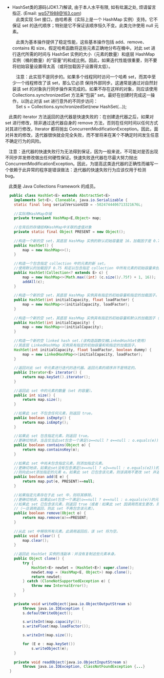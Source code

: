 * HashSet类的源码(JDK1.7)解读, 由于本人水平有限, 如有纰漏之处, 烦请留言指正. (Email: wp571988@163.com)       
  &nbsp;&nbsp; 此类实现 Set 接口，由哈希表（实际上是一个 HashMap 实例）支持。它不保证 set 的迭代顺序；特别是它不保证该顺序恒久不变。此类允许使用 null 元素。

  &nbsp;&nbsp; 此类为基本操作提供了稳定性能，这些基本操作包括 add、remove、contains 和 size，假定哈希函数将这些元素正确地分布在桶中。对此 set 进行迭代所需的时间与 HashSet 实例的大小（元素的数量）和底层 HashMap 实例（桶的数量）的“容量”的和成比例。因此，如果迭代性能很重要，则不要将初始容量设置得太高（或将加载因子设置得太低）。

  &nbsp;&nbsp; 注意：此实现不是同步的。如果多个线程同时访问一个哈希 set，而其中至少一个线程修改了该 set，那么它必须 保持外部同步。这通常是通过对自然封装该 set 的对象执行同步操作来完成的。如果不存在这样的对象，则应该使用 Collections.synchronizedSet 方法来“包装” set。最好在创建时完成这一操作，以防止对该 set 进行意外的不同步访问：      
  &nbsp;&nbsp; Set s = Collections.synchronizedSet(new HashSet(...));    
   
 &nbsp;&nbsp; 此类的 iterator 方法返回的迭代器是快速失败的：在创建迭代器之后，如果对 set 进行修改，除非通过迭代器自身的 remove 方法，否则在任何时间以任何方式对其进行修改，Iterator 都将抛出 ConcurrentModificationException。因此，面对并发的修改，迭代器很快就会完全失败，而不冒将来在某个不确定时间发生任意不确定行为的风险。

 &nbsp;&nbsp; 注意：迭代器的快速失败行为无法得到保证，因为一般来说，不可能对是否出现不同步并发修改做出任何硬性保证。快速失败迭代器在尽最大努力抛出 ConcurrentModificationException。因此，为提高这类迭代器的正确性而编写一个依赖于此异常的程序是错误做法：迭代器的快速失败行为应该仅用于检测 bug。

 &nbsp;&nbsp; 此类是 Java Collections Framework 的成员。
 
```java
  public class HashSet<E> extends AbstractSet<E>
    implements Set<E>, Cloneable, java.io.Serializable {
    static final long serialVersionUID = -5024744406713321676L;
    
    //实际用HashMap存储
    private transient HashMap<E,Object> map;
    
    //在背后的存储结构HashMap中关联的虚值对象
    private static final Object PRESENT = new Object();
    
    //构造一个新的空 set，其底层 HashMap 实例的默认初始容量是 16，加载因子是 0.75。
    public HashSet() {
        map = new HashMap<>();
    }
    
    //构造一个包含指定 collection 中的元素的新 set。
    //使用默认的加载因子 0.75 和足以包含指定 collection 中所有元素的初始容量来创建 HashMap。
    public HashSet(Collection<? extends E> c) {
        map = new HashMap<>(Math.max((int) (c.size()/.75f) + 1, 16));
        addAll(c);
    }
    
    //构造一个新的空 set，其底层 HashMap 实例具有指定的初始容量和指定的加载因子。
    public HashSet(int initialCapacity, float loadFactor) {
        map = new HashMap<>(initialCapacity, loadFactor);
    }
    
    //构造一个新的空 set，其底层 HashMap 实例具有指定的初始容量和默认的加载因子（0.75）。
    public HashSet(int initialCapacity) {
        map = new HashMap<>(initialCapacity);
    }
    
    //构造一个新的空 linked hash set.(该构造函数仅被LinkedHashSet使用)
    //其底层 LinkedHashMap 实例具有指定的初始容量和和指定的加载因子。
    HashSet(int initialCapacity, float loadFactor, boolean dummy) {
        map = new LinkedHashMap<>(initialCapacity, loadFactor);
    }
    
    //返回对此 set 中元素进行迭代的迭代器。返回元素的顺序并不是特定的。
    public Iterator<E> iterator() {
        return map.keySet().iterator();
    }
    
    //返回此 set 中的元素的数量（set 的容量）。
    public int size() {
        return map.size();
    }
    
    //如果此 set 不包含任何元素，则返回 true。
    public boolean isEmpty() {
        return map.isEmpty();
    }
    
    //如果此 set 包含指定元素，则返回 true。 
    //更确切地讲，当且仅当此set包含一个满足(o==null ? e==null : o.equals(e))的e元素时，返回true。
    public boolean contains(Object o) {
        return map.containsKey(o);
    }
    
    //如果此 set 中尚未包含指定元素，则添加指定元素。
    //更确切地讲，如果此set没有包含满足(e==null ? e2==null : e.equals(e2))的元素e2，
    //则向此set添加指定的元素 e。如果此 set 已包含该元素，则该调用不更改 set 并返回 false。
    public boolean add(E e) {
        return map.put(e, PRESENT)==null;
    }
    
    //如果指定元素存在于此 set 中，则将其移除。
    //更确切地讲，如果此set包含一个满足(o==null ? e==null : o.equals(e))的元素e，则将其移除。
    //如果此 set 已包含该元素，则返回 true（或者：如果此 set 因调用而发生更改，则返回 true）。
    //（一旦调用返回，则此 set 不再包含该元素）。
    public boolean remove(Object o) {
        return map.remove(o)==PRESENT;
    }
    
    //从此 set 中移除所有元素。此调用返回后，该 set 将为空。
    public void clear() {
        map.clear();
    }
    
    //返回此 HashSet 实例的浅副本：并没有复制这些元素本身。
    public Object clone() {
        try {
            HashSet<E> newSet = (HashSet<E>) super.clone();
            newSet.map = (HashMap<E, Object>) map.clone();
            return newSet;
        } catch (CloneNotSupportedException e) {
            throw new InternalError();
        }
    }
    
    private void writeObject(java.io.ObjectOutputStream s)
        throws java.io.IOException {
        s.defaultWriteObject();

        s.writeInt(map.capacity());
        s.writeFloat(map.loadFactor());

        s.writeInt(map.size());

        for (E e : map.keySet())
            s.writeObject(e);
    }
    
    private void readObject(java.io.ObjectInputStream s)
        throws java.io.IOException, ClassNotFoundException {...}
  }
```
